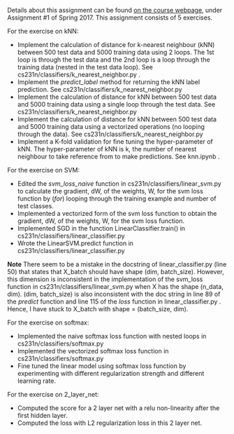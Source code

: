 Details about this assignment can be found [on the course webpage](http://cs231n.github.io/), under Assignment #1 of Spring 2017.
This assignment consists of 5 exercises.

For the exercise on kNN:

* Implement the calculation of distance for k-nearest neighbour (kNN) between 500 test data and 5000 training data using 2 loops. The 1st loop is through the test data and the 2nd loop is a loop through the training data (nested in the test data loop). See cs231n/classifiers/k_nearest_neighbor.py .
* Implement the _predict\_label_ method for returning the kNN label prediction. See cs231n/classifiers/k_nearest_neighbor.py
* Implement the calculation of distance for kNN between 500 test data and 5000 training data using a single loop through the test data. See cs231n/classifiers/k_nearest_neighbor.py
* Implement the calculation of distance for kNN between 500 test data and 5000 training data using a vectorized operations (no looping through the data). See cs231n/classifiers/k_nearest_neighbor.py
* Implement a K-fold validation for fine tuning the hyper-parameter of kNN. The hyper-parameter of kNN is k, the number of nearest neighbour to take reference from to make predictions. See knn.ipynb .

For the exercise on SVM:
* Edited the _svm\_loss\_naive_ function in cs231n/classifiers/linear\_svm.py to calculate the gradient, dW, of the weights, W, for the svm loss function by (_for_) looping through the training example and number of test classes.
* Implemented a vectorized form of the svm loss function to obtain the gradient, dW, of the weights, W, for the svm loss function.
* Implemented SGD in the function LinearClassifier.train() in cs231n/classifiers/linear\_classifier.py
* Wrote the LinearSVM.predict function in cs231n/classifiers/linear\_classifier.py

**Note** There seem to be a mistake in the docstring of linear_classifier.py (line 50) that states that X_batch should have shape (dim, batch_size). However, this dimension is inconsistent in the implementation of the svm_loss function in cs231n/classifiers/linear\_svm.py when X has the shape (n_data, dim). (dim, batch_size) is also inconsistent with the doc string in line 89 of the _predict_ function and line 115 of the _loss_ function in linear_classifier.py . Hence, I have stuck to X_batch with shape = (batch_size, dim).

For the exercise on softmax:
* Implemented the naive softmax loss function with nested loops in cs231n/classifiers/softmax.py
* Implemented the vectorized softmax loss function in cs231n/classifiers/softmax.py
* Fine tuned the linear model using softmax loss function by experimenting with different regularization strength and different learning rate.

For the exercise on 2_layer_net:
* Computed the score for a 2 layer net with a relu non-linearity after the first hidden layer.
* Computed the loss with L2 regularization loss in this 2 layer net.

